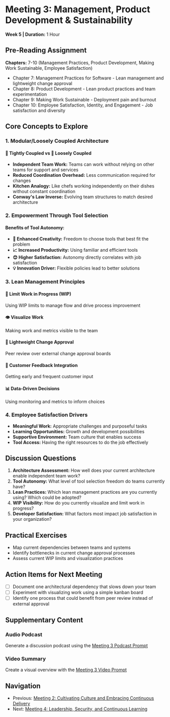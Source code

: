 # Meeting 3: Management, Product Development & Sustainability

**Week 5 | Duration:** 1 Hour

## Pre-Reading Assignment

**Chapters:** 7-10 (Management Practices, Product Development, Making Work Sustainable, Employee Satisfaction)

- Chapter 7: Management Practices for Software - Lean management and lightweight change approval
- Chapter 8: Product Development - Lean product practices and team experimentation  
- Chapter 9: Making Work Sustainable - Deployment pain and burnout
- Chapter 10: Employee Satisfaction, Identity, and Engagement - Job satisfaction and diversity

## Core Concepts to Explore

### 1. Modular/Loosely Coupled Architecture

#### 🔗 Tightly Coupled vs 🧩 Loosely Coupled

- **Independent Team Work:** Teams can work without relying on other teams for support and services
- **Reduced Coordination Overhead:** Less communication required for changes
- **Kitchen Analogy:** Like chefs working independently on their dishes without constant coordination
- **Conway's Law Inverse:** Evolving team structures to match desired architecture

### 2. Empowerment Through Tool Selection

#### Benefits of Tool Autonomy:

- **🎨 Enhanced Creativity:** Freedom to choose tools that best fit the problem
- **📈 Increased Productivity:** Using familiar and efficient tools
- **😊 Higher Satisfaction:** Autonomy directly correlates with job satisfaction
- **💡 Innovation Driver:** Flexible policies lead to better solutions

### 3. Lean Management Principles

#### 🚦 Limit Work in Progress (WIP)

Using WIP limits to manage flow and drive process improvement

#### 👁️ Visualize Work

Making work and metrics visible to the team

#### 👥 Lightweight Change Approval

Peer review over external change approval boards

#### 🔄 Customer Feedback Integration

Getting early and frequent customer input

#### 📊 Data-Driven Decisions

Using monitoring and metrics to inform choices

### 4. Employee Satisfaction Drivers

- **Meaningful Work:** Appropriate challenges and purposeful tasks
- **Learning Opportunities:** Growth and development possibilities
- **Supportive Environment:** Team culture that enables success
- **Tool Access:** Having the right resources to do the job effectively

## Discussion Questions

1. **Architecture Assessment:** How well does your current architecture enable independent team work?
2. **Tool Autonomy:** What level of tool selection freedom do teams currently have?
3. **Lean Practices:** Which lean management practices are you currently using? Which could be adopted?
4. **WIP Visibility:** How do you currently visualize and limit work in progress?
5. **Developer Satisfaction:** What factors most impact job satisfaction in your organization?

## Practical Exercises

- Map current dependencies between teams and systems
- Identify bottlenecks in current change approval processes
- Assess current WIP limits and visualization practices

## Action Items for Next Meeting

- [ ] Document one architectural dependency that slows down your team
- [ ] Experiment with visualizing work using a simple kanban board
- [ ] Identify one process that could benefit from peer review instead of external approval

## Supplementary Content

### Audio Podcast

Generate a discussion podcast using the [Meeting 3 Podcast Prompt](../notebooklm-prompts/meeting-3-podcast-prompt.md)

### Video Summary

Create a visual overview with the [Meeting 3 Video Prompt](video-prompt.md)

## Navigation

- Previous: [Meeting 2: Cultivating Culture and Embracing Continuous Delivery](meeting-2-guide.md)
- Next: [Meeting 4: Leadership, Security, and Continuous Learning](meeting-4-guide.md)
